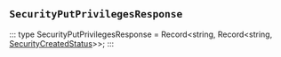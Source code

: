 ## `SecurityPutPrivilegesResponse`
:::
type SecurityPutPrivilegesResponse = Record<string, Record<string, [SecurityCreatedStatus](./SecurityCreatedStatus.md)>>;
:::
